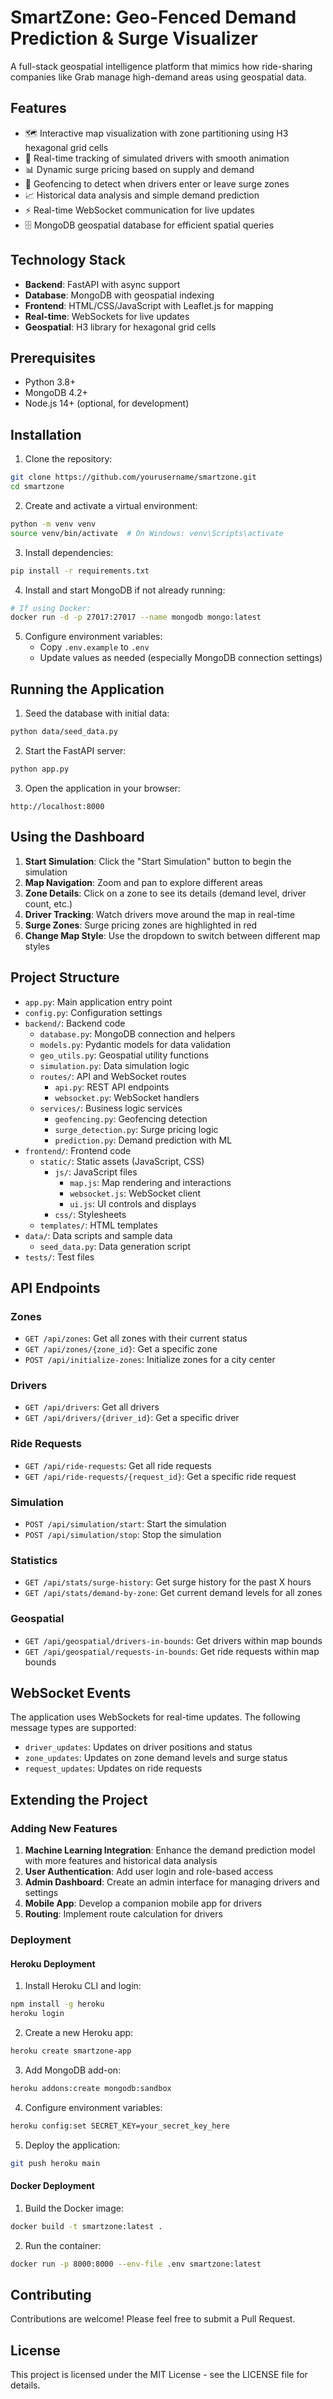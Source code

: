 # SmartZone: Geo-Fenced Demand Prediction & Surge Visualizer

A full-stack geospatial intelligence platform that mimics how ride-sharing companies like Grab manage high-demand areas using geospatial data.

## Features

- 🗺️ Interactive map visualization with zone partitioning using H3 hexagonal grid cells
- 🚗 Real-time tracking of simulated drivers with smooth animation
- 📊 Dynamic surge pricing based on supply and demand
- 🔔 Geofencing to detect when drivers enter or leave surge zones
- 📈 Historical data analysis and simple demand prediction
- ⚡ Real-time WebSocket communication for live updates
- 🗄️ MongoDB geospatial database for efficient spatial queries

## Technology Stack

- **Backend**: FastAPI with async support
- **Database**: MongoDB with geospatial indexing
- **Frontend**: HTML/CSS/JavaScript with Leaflet.js for mapping
- **Real-time**: WebSockets for live updates
- **Geospatial**: H3 library for hexagonal grid cells

## Prerequisites

- Python 3.8+
- MongoDB 4.2+
- Node.js 14+ (optional, for development)

## Installation

1. Clone the repository:
```bash
git clone https://github.com/yourusername/smartzone.git
cd smartzone
```

2. Create and activate a virtual environment:
```bash
python -m venv venv
source venv/bin/activate  # On Windows: venv\Scripts\activate
```

3. Install dependencies:
```bash
pip install -r requirements.txt
```

4. Install and start MongoDB if not already running:
```bash
# If using Docker:
docker run -d -p 27017:27017 --name mongodb mongo:latest
```

5. Configure environment variables:
   - Copy `.env.example` to `.env`
   - Update values as needed (especially MongoDB connection settings)

## Running the Application

1. Seed the database with initial data:
```bash
python data/seed_data.py
```

2. Start the FastAPI server:
```bash
python app.py
```

3. Open the application in your browser:
```
http://localhost:8000
```

## Using the Dashboard

1. **Start Simulation**: Click the "Start Simulation" button to begin the simulation
2. **Map Navigation**: Zoom and pan to explore different areas
3. **Zone Details**: Click on a zone to see its details (demand level, driver count, etc.)
4. **Driver Tracking**: Watch drivers move around the map in real-time
5. **Surge Zones**: Surge pricing zones are highlighted in red
6. **Change Map Style**: Use the dropdown to switch between different map styles

## Project Structure

- `app.py`: Main application entry point
- `config.py`: Configuration settings
- `backend/`: Backend code
  - `database.py`: MongoDB connection and helpers
  - `models.py`: Pydantic models for data validation
  - `geo_utils.py`: Geospatial utility functions
  - `simulation.py`: Data simulation logic
  - `routes/`: API and WebSocket routes
    - `api.py`: REST API endpoints
    - `websocket.py`: WebSocket handlers
  - `services/`: Business logic services
    - `geofencing.py`: Geofencing detection
    - `surge_detection.py`: Surge pricing logic
    - `prediction.py`: Demand prediction with ML
- `frontend/`: Frontend code
  - `static/`: Static assets (JavaScript, CSS)
    - `js/`: JavaScript files
      - `map.js`: Map rendering and interactions
      - `websocket.js`: WebSocket client
      - `ui.js`: UI controls and displays
    - `css/`: Stylesheets
  - `templates/`: HTML templates
- `data/`: Data scripts and sample data
  - `seed_data.py`: Data generation script
- `tests/`: Test files

## API Endpoints

### Zones

- `GET /api/zones`: Get all zones with their current status
- `GET /api/zones/{zone_id}`: Get a specific zone
- `POST /api/initialize-zones`: Initialize zones for a city center

### Drivers

- `GET /api/drivers`: Get all drivers
- `GET /api/drivers/{driver_id}`: Get a specific driver

### Ride Requests

- `GET /api/ride-requests`: Get all ride requests
- `GET /api/ride-requests/{request_id}`: Get a specific ride request

### Simulation

- `POST /api/simulation/start`: Start the simulation
- `POST /api/simulation/stop`: Stop the simulation

### Statistics

- `GET /api/stats/surge-history`: Get surge history for the past X hours
- `GET /api/stats/demand-by-zone`: Get current demand levels for all zones

### Geospatial

- `GET /api/geospatial/drivers-in-bounds`: Get drivers within map bounds
- `GET /api/geospatial/requests-in-bounds`: Get ride requests within map bounds

## WebSocket Events

The application uses WebSockets for real-time updates. The following message types are supported:

- `driver_updates`: Updates on driver positions and status
- `zone_updates`: Updates on zone demand levels and surge status
- `request_updates`: Updates on ride requests

## Extending the Project

### Adding New Features

1. **Machine Learning Integration**: Enhance the demand prediction model with more features and historical data analysis
2. **User Authentication**: Add user login and role-based access
3. **Admin Dashboard**: Create an admin interface for managing drivers and settings
4. **Mobile App**: Develop a companion mobile app for drivers
5. **Routing**: Implement route calculation for drivers

### Deployment

#### Heroku Deployment

1. Install Heroku CLI and login:
```bash
npm install -g heroku
heroku login
```

2. Create a new Heroku app:
```bash
heroku create smartzone-app
```

3. Add MongoDB add-on:
```bash
heroku addons:create mongodb:sandbox
```

4. Configure environment variables:
```bash
heroku config:set SECRET_KEY=your_secret_key_here
```

5. Deploy the application:
```bash
git push heroku main
```

#### Docker Deployment

1. Build the Docker image:
```bash
docker build -t smartzone:latest .
```

2. Run the container:
```bash
docker run -p 8000:8000 --env-file .env smartzone:latest
```

## Contributing

Contributions are welcome! Please feel free to submit a Pull Request.

## License

This project is licensed under the MIT License - see the LICENSE file for details.